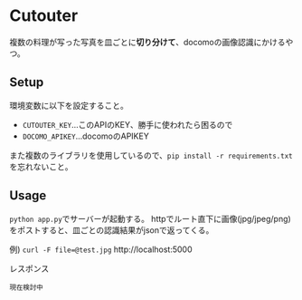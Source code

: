 # Cutouter

複数の料理が写った写真を皿ごとに**切り分けて**、docomoの画像認識にかけるやつ。

## Setup
環境変数に以下を設定すること。
* `CUTOUTER_KEY`...このAPIのKEY、勝手に使われたら困るので
* `DOCOMO_APIKEY`...docomoのAPIKEY

また複数のライブラリを使用しているので、`pip install -r requirements.txt`を忘れないこと。

## Usage
`python app.py`でサーバーが起動する。
httpでルート直下に画像(jpg/jpeg/png)をポストすると、皿ごとの認識結果がjsonで返ってくる。

例) `curl -F file=@test.jpg` http://localhost:5000

レスポンス
```
現在検討中
```
